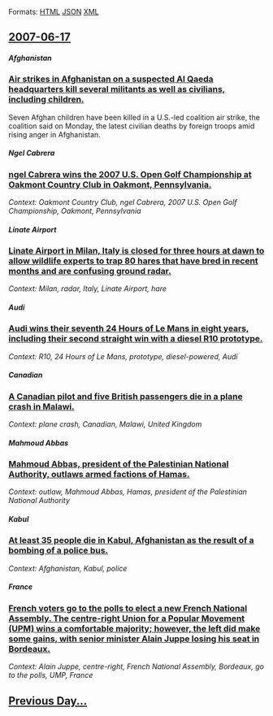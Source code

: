 
Formats: [HTML](2007/06/17/index.html)  [JSON](2007/06/17/index.json)  [XML](2007/06/17/index.xml)  

## [2007-06-17](/news/2007/06/17/index.md)

##### Afghanistan
### [ Air strikes in Afghanistan on a suspected Al Qaeda headquarters kill several militants as well as civilians, including children. ](/news/2007/06/17/air-strikes-in-afghanistan-on-a-suspected-al-qaeda-headquarters-kill-several-militants-as-well-as-civilians-including-children.md)
Seven Afghan children have been killed in a U.S.-led coalition air strike, the coalition said on Monday, the latest civilian deaths by foreign troops amid rising anger in Afghanistan.

##### Ngel Cabrera
### [ ngel Cabrera wins the 2007 U.S. Open Golf Championship at Oakmont Country Club in Oakmont, Pennsylvania. ](/news/2007/06/17/angel-cabrera-wins-the-2007-u-s-open-golf-championship-at-oakmont-country-club-in-oakmont-pennsylvania.md)
_Context: Oakmont Country Club, ngel Cabrera, 2007 U.S. Open Golf Championship, Oakmont, Pennsylvania_

##### Linate Airport
### [ Linate Airport in Milan, Italy is closed for three hours at dawn to allow wildlife experts to trap 80 hares that have bred in recent months and are confusing ground radar. ](/news/2007/06/17/linate-airport-in-milan-italy-is-closed-for-three-hours-at-dawn-to-allow-wildlife-experts-to-trap-80-hares-that-have-bred-in-recent-months.md)
_Context: Milan, radar, Italy, Linate Airport, hare_

##### Audi
### [ Audi wins their seventh 24 Hours of Le Mans in eight years, including their second straight win with a diesel R10 prototype. ](/news/2007/06/17/audi-wins-their-seventh-24-hours-of-le-mans-in-eight-years-including-their-second-straight-win-with-a-diesel-r10-prototype.md)
_Context: R10, 24 Hours of Le Mans, prototype, diesel-powered, Audi_

##### Canadian
### [ A Canadian pilot and five British passengers die in a plane crash in Malawi. ](/news/2007/06/17/a-canadian-pilot-and-five-british-passengers-die-in-a-plane-crash-in-malawi.md)
_Context: plane crash, Canadian, Malawi, United Kingdom_

##### Mahmoud Abbas
### [ Mahmoud Abbas, president of the Palestinian National Authority, outlaws armed factions of Hamas. ](/news/2007/06/17/mahmoud-abbas-president-of-the-palestinian-national-authority-outlaws-armed-factions-of-hamas.md)
_Context: outlaw, Mahmoud Abbas, Hamas, president of the Palestinian National Authority_

##### Kabul
### [ At least 35 people die in Kabul, Afghanistan as the result of a bombing of a police bus. ](/news/2007/06/17/at-least-35-people-die-in-kabul-afghanistan-as-the-result-of-a-bombing-of-a-police-bus.md)
_Context: Afghanistan, Kabul, police_

##### France
### [ French voters go to the polls to elect a new French National Assembly. The centre-right Union for a Popular Movement (UPM) wins a comfortable majority; however, the left did make some gains, with senior minister Alain Juppe losing his seat in Bordeaux. ](/news/2007/06/17/french-voters-go-to-the-polls-to-elect-a-new-french-national-assembly-the-centre-right-union-for-a-popular-movement-upm-wins-a-comfortab.md)
_Context: Alain Juppe, centre-right, French National Assembly, Bordeaux, go to the polls, UMP, France_

## [Previous Day...](/news/2007/06/16/index.md)

